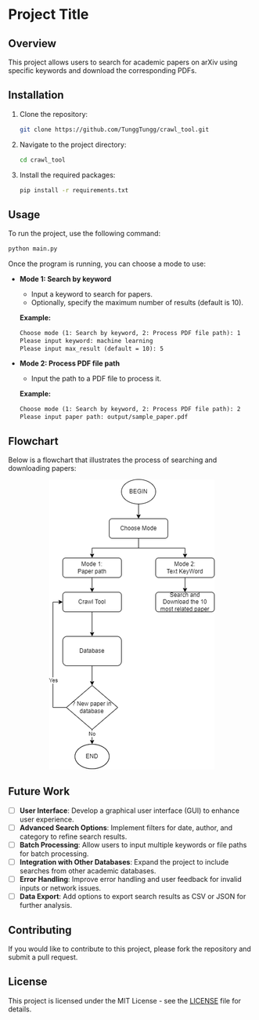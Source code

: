 # Project Title

## Overview
This project allows users to search for academic papers on arXiv using specific keywords and download the corresponding PDFs.

## Installation
1. Clone the repository:
   ```bash
   git clone https://github.com/TunggTungg/crawl_tool.git
   ```
2. Navigate to the project directory:
   ```bash
   cd crawl_tool
   ```
3. Install the required packages:
   ```bash
   pip install -r requirements.txt
   ```

## Usage
To run the project, use the following command:

```bash
python main.py
```

Once the program is running, you can choose a mode to use:
- **Mode 1: Search by keyword**
  - Input a keyword to search for papers.
  - Optionally, specify the maximum number of results (default is 10).
  
  **Example:**
  ```
  Choose mode (1: Search by keyword, 2: Process PDF file path): 1
  Please input keyword: machine learning
  Please input max_result (default = 10): 5
  ```

- **Mode 2: Process PDF file path**
  - Input the path to a PDF file to process it.
  
  **Example:**
  ```
  Choose mode (1: Search by keyword, 2: Process PDF file path): 2
  Please input paper path: output/sample_paper.pdf
  ```

## Flowchart
Below is a flowchart that illustrates the process of searching and downloading papers:

<p align="center">
  <img src="images/flowchart.png" alt="Flowchart" />
</p>

## Future Work
- [ ]  **User Interface**: Develop a graphical user interface (GUI) to enhance user experience.
- [ ]  **Advanced Search Options**: Implement filters for date, author, and category to refine search results.
- [ ]  **Batch Processing**: Allow users to input multiple keywords or file paths for batch processing.
- [ ]  **Integration with Other Databases**: Expand the project to include searches from other academic databases.
- [ ]  **Error Handling**: Improve error handling and user feedback for invalid inputs or network issues.
- [ ]  **Data Export**: Add options to export search results as CSV or JSON for further analysis.

## Contributing
If you would like to contribute to this project, please fork the repository and submit a pull request.

## License
This project is licensed under the MIT License - see the [LICENSE](LICENSE) file for details.